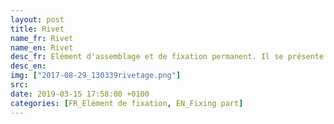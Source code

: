 ```yaml
---
layout: post
title: Rivet
name_fr: Rivet
name_en: Rivet
desc_fr: Elément d'assemblage et de fixation permanent. Il se présente sous la forme d'une tige cylindrique, généralement métallique, pleine ou creuse qui est munie à l'une de ses extrémités d'une « tête », c'est-à-dire une partie de section plus grande. L'autre extrémité sera aplatie et élargie par écrasement, pour solidariser les Elément qu'on veut riveter ensemble. C'est le rivetage.
desc_en: 
img: ["2017-08-29_130339rivetage.png"]
src: 
date: 2019-03-15 17:58:00 +0100
categories: [FR_Elément de fixation, EN_Fixing part]
---
```

